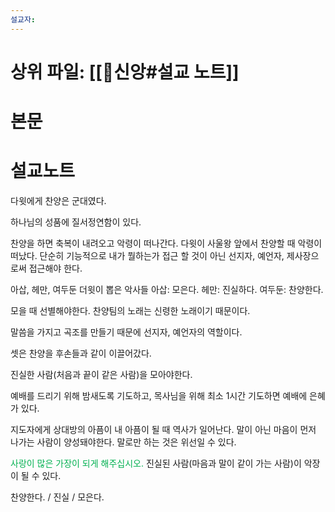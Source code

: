 ```yaml
---
설교자: 
---
```

# 상위 파일: [[🧭신앙#설교 노트]]

# 본문


# 설교노트
다윗에게 찬양은 군대였다.

하나님의 성품에 질서정연함이 있다.

찬양을 하면 축복이 내려오고 악령이 떠나간다.
다윗이 사울왕 앞에서 찬양할 때 악령이 떠났다.
단순히 기능적으로 내가 뭘하는가 접근 할 것이 아닌 선지자, 예언자, 제사장으로써 접근해야 한다.

아삽, 헤만, 여두둔
더윗이 뽑은 악사들
아삽: 모은다.
헤만: 진실하다.
여두둔: 찬양한다.

모을 때 선별해야한다.
찬양팀의 노래는 신령한 노래이기 때문이다.

말씀을 가지고 곡조를 만들기 때문에 선지자, 예언자의 역할이다.

셋은 찬양을 후손들과 같이 이끌어갔다.

진실한 사람(처음과 끝이 같은 사람)을 모아야한다.

예배를 드리기 위해 밤새도록 기도하고, 목사님을 위해 최소 1시간 기도하면 예배에 은혜가 있다.

지도자에게 상대방의 아픔이 내 아픔이 될 때 역사가 일어난다.
말이 아닌 마음이 먼저 나가는 사람이 양성돼야한다.
말로만 하는 것은 위선일 수 있다.

<font color="#00b050">사랑이 많은 가장이 되게 해주십시오.</font>
진실된 사람(마음과 말이 같이 가는 사람)이 악장이 될 수 있다.

찬양한다. / 진실 / 모은다.
